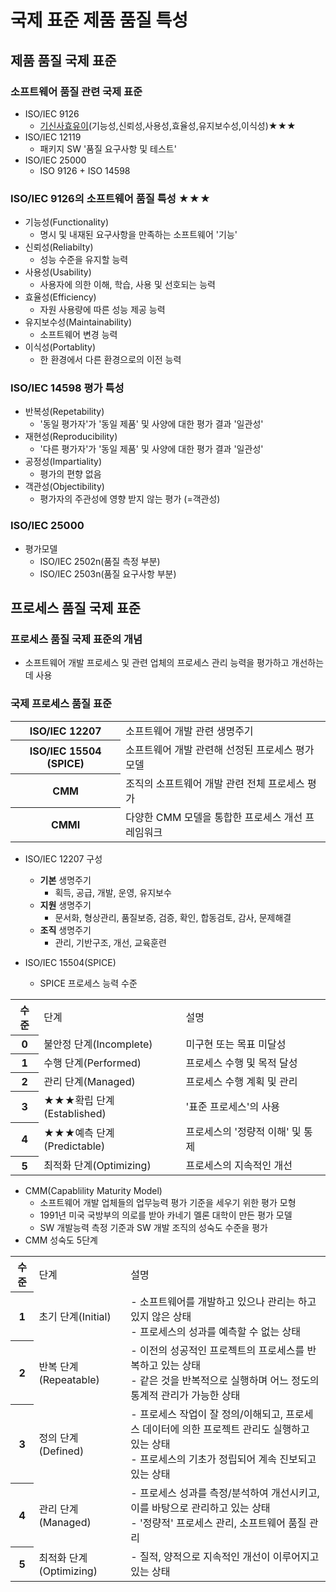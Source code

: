 # 국제 표준 제품 품질 특성
## 제품 품질 국제 표준
### 소프트웨어 품질 관련 국제 표준
- ISO/IEC 9126
  - <u>기신사효유이</u>(기능성,신뢰성,사용성,효율성,유지보수성,이식성)★★★
- ISO/IEC 12119
  - 패키지 SW '품질 요구사항 및 테스트'
- ISO/IEC 25000
  - ISO 9126 + ISO 14598 

### ISO/IEC 9126의 소프트웨어 품질 특성 ★★★
- 기능성(Functionality)
  - 명시 및 내재된 요구사항을 만족하는 소프트웨어 '기능'
- 신뢰성(Reliabilty)
  - 성능 수준을 유지할 능력
- 사용성(Usability)
  - 사용자에 의한 이해, 학습, 사용 및 선호되는 능력
- 효율성(Efficiency)
  - 자원 사용량에 따른 성능 제공 능력
- 유지보수성(Maintainability)
  - 소프트웨어 변경 능력
- 이식성(Portablity)
  - 한 환경에서 다른 환경으로의 이전 능력 

### ISO/IEC 14598 평가 특성
- 반복성(Repetability)
  - '동일 평가자'가 '동일 제품' 및 사양에 대한 평가 결과 '일관성'
- 재현성(Reproducibility)
  - '다른 평가자'가 '동일 제품' 및 사양에 대한 평가 결과 '일관성'
- 공정성(Impartiality)
  - 평가의 편향 없음
- 객관성(Objectibility)
  - 평가자의 주관성에 영향 받지 않는 평가 (=객관성)

### ISO/IEC 25000
- 평가모델
  - ISO/IEC 2502n(품질 측정 부분)
  - ISO/IEC 2503n(품질 요구사항 부분)

## 프로세스 품질 국제 표준
### 프로세스 품질 국제 표준의 개념
- 소프트웨어 개발 프로세스 및 관련 업체의 프로세스 관리 능력을 평가하고 개선하는데 사용
### 국제 프로세스 품질 표준
<table>
    <tr>
        <th>ISO/IEC 12207</th>
        <td>소프트웨어 개발 관련 생명주기</td>
    </tr>
     <tr>
        <th>ISO/IEC 15504 (SPICE)</th>
        <td>소프트웨어 개발 관련해 선정된 프로세스 평가 모델</td>
    </tr>
    <tr>
        <th>CMM</th>
        <td>조직의 소프트웨어 개발 관련 전체 프로세스 평가</td>
    </tr>
    <tr>
        <th>CMMI</th>
        <td>다양한 CMM 모델을 통합한 프로세스 개선 프레임워크</td>
    </tr>
</table>

- ISO/IEC 12207 구성
  - **기본** 생명주기
    - 획득, 공급, 개발, 운영, 유지보수
  - **지원** 생명주기
    - 문서화, 형상관리, 품질보증, 검증, 확인, 합동검토, 감사, 문제해결 
  - **조직** 생명주기
    - 관리, 기반구조, 개선, 교육훈련

- ISO/IEC 15504(SPICE)
  - SPICE 프로세스 능력 수준
<table>
<tr>
<th>수준</th>
<td>단계</td>
<td>설명</td>
</tr>
<tr>
<th>0</th>
<td>불안정 단계(Incomplete)</td>
<td>미구현 또는 목표 미달성</td>
</tr>
<tr>
<th>1</th>
<td>수행 단계(Performed)</td>
<td>프로세스 수행 및 목적 달성</td>
</tr>
<tr>
<th>2</th>
<td>관리 단계(Managed)</td>
<td>프로세스 수행 계획 및 관리</td>
</tr>
<tr>
<th>3</th>
<td>★★★확립 단계(Established)</td>
<td>'표준 프로세스'의 사용</td>
</tr>
<tr>
<th>4</th>
<td>★★★예측 단계(Predictable)</td>
<td>프로세스의 '정량적 이해' 및 통제</td>
</tr>
<tr>
<th>5</th>
<td>최적화 단계(Optimizing)</td>
<td>프로세스의 지속적인 개선</td>
</tr>
</table>


- CMM(Capablility Maturity Model)
  - 소프트웨어 개발 업체들의 업무능력 평가 기준을 세우기 위한 평가 모형
  - 1991년 미국 국방부의 의로를 받아 카네기 멜론 대학이 만든 평가 모델
  - SW 개발능력 측정 기준과 SW 개발 조직의 성숙도 수준을 평가
- CMM 성숙도 5단계
<table>
<tr>
<th>수준</th>
<td>단계</td>
<td>설명</td>
</tr>
<tr>
<th> 1 </th>
<td>초기 단계(Initial)</td>
<td>- 소프트웨어를 개발하고 있으나 관리는 하고 있지 않은 상태<br>
- 프로세스의 성과를 예측할 수 없는 상태</td>
</tr>
<tr>
<th> 2 </th>
<td>반복 단계(Repeatable)</td>
<td>- 이전의 성공적인 프로젝트의 프로세스를 반복하고 있는 상태<br> 
    - 같은 것을 반복적으로 실행하며 어느 정도의 통계적 관리가 가능한 상태</td>
</tr>
<tr>
<th> 3 </th>
<td>정의 단계(Defined)</td>
<td>- 프로세스 작업이 잘 정의/이해되고, 프로세스 데이터에 의한 프로젝트 관리도 실행하고 있는 상태<br>
- 프로세스의 기초가 정립되어 계속 진보되고 있는 상태</td>
</tr>
<tr>
<th> 4 </th>
<td>관리 단계(Managed)</td>
<td>- 프로세스 성과를 측정/분석하여 개선시키고, 이를 바탕으로 관리하고 있는 상태<br>
- '정량적' 프로세스 관리, 소프트웨어 품질 관리</td>
</tr>
<tr>
<th> 5 </th>
<td>최적화 단계(Optimizing)</td>
<td>- 질적, 양적으로 지속적인 개선이 이루어지고 있는 상태</td>
</tr>

</table>

